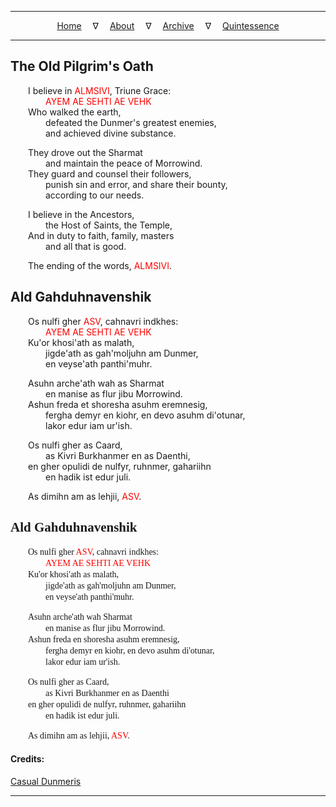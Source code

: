 
---

<!--- Local CSS Font Loading -->

<style>
@font-face {
    font-family: HayghinDaedric;
    src: url('../../../assets/fonts/ttf/HayghinDaedric.ttf') format('truetype');
    font-weight: medium;
    font-style: normal;
}
</style>

<!--- Jekyll Page Links -->

<center>
<a href="../../../index.html">Home</a>
&emsp;&nabla;&emsp;
<a href="../about.html">About</a>
&emsp;&nabla;&emsp;
<a href="../index.html">Archive</a>
&emsp;&nabla;&emsp;
<a href="../../quintessence/index.html">Quintessence</a>
</center>

<!--- Markdown Body Below: -->

---

## The Old Pilgrim's Oath

&emsp;&emsp;I believe in <span style="color:red">ALMSIVI</span>, Triune Grace:\
&emsp;&emsp;&emsp;&emsp;<span style="color:red">AYEM AE SEHTI AE VEHK</span>\
&emsp;&emsp;Who walked the earth,\
&emsp;&emsp;&emsp;&emsp;defeated the Dunmer's greatest enemies,\
&emsp;&emsp;&emsp;&emsp;and achieved divine substance.

&emsp;&emsp;They drove out the Sharmat\
&emsp;&emsp;&emsp;&emsp;and maintain the peace of Morrowind.\
&emsp;&emsp;They guard and counsel their followers,\
&emsp;&emsp;&emsp;&emsp;punish sin and error, and share their bounty,\
&emsp;&emsp;&emsp;&emsp;according to our needs.

&emsp;&emsp;I believe in the Ancestors,\
&emsp;&emsp;&emsp;&emsp;the Host of Saints, the Temple,\
&emsp;&emsp;And in duty to faith, family, masters\
&emsp;&emsp;&emsp;&emsp;and all that is good.

&emsp;&emsp;The ending of the words, <span style="color:red">ALMSIVI</span>.

## Ald Gahduhnavenshik

&emsp;&emsp;Os nulfi gher <span style="color:red">ASV</span>, cahnavri indkhes:\
&emsp;&emsp;&emsp;&emsp;<span style="color:red">AYEM AE SEHTI AE VEHK</span>\
&emsp;&emsp;Ku'or khosi'ath as malath,\
&emsp;&emsp;&emsp;&emsp;jigde'ath as gah'moljuhn am Dunmer,\
&emsp;&emsp;&emsp;&emsp;en veyse'ath panthi'muhr.

&emsp;&emsp;Asuhn arche'ath wah as Sharmat\
&emsp;&emsp;&emsp;&emsp;en manise as flur jibu Morrowind.\
&emsp;&emsp;Ashun freda et shoresha asuhm eremnesig,\
&emsp;&emsp;&emsp;&emsp;fergha demyr en kiohr, en devo asuhm di'otunar,\
&emsp;&emsp;&emsp;&emsp;lakor edur iam ur'ish.

&emsp;&emsp;Os nulfi gher as Caard,\
&emsp;&emsp;&emsp;&emsp;as Kivri Burkhanmer en as Daenthi,\
&emsp;&emsp;en gher opulidi de nulfyr, ruhnmer, gahariihn\
&emsp;&emsp;&emsp;&emsp;en hadik ist edur juli.

&emsp;&emsp;As dimihn am as lehjii, <span style="color:red">ASV</span>.

## <span style="font-family:HayghinDaedric">Ald Gahduhnavenshik</Span>

&emsp;&emsp;<span style="font-family:HayghinDaedric">Os nulfi gher <span style="color:red">ASV</span>, cahnavri indkhes:</span>\
&emsp;&emsp;&emsp;&emsp;<span style="font-family:HayghinDaedric;color:red">AYEM AE SEHTI AE VEHK</span>\
&emsp;&emsp;<span style="font-family:HayghinDaedric">Ku'or khosi'ath as malath,</Span>\
&emsp;&emsp;&emsp;&emsp;<span style="font-family:HayghinDaedric">jigde'ath as gah'moljuhn am Dunmer,</span>\
&emsp;&emsp;&emsp;&emsp;<span style="font-family:HayghinDaedric">en veyse'ath panthi'muhr.</span>

&emsp;&emsp;<span style="font-family:HayghinDaedric">Asuhn arche'ath wah Sharmat</span>\
&emsp;&emsp;&emsp;&emsp;<span style="font-family:HayghinDaedric">en manise as flur jibu Morrowind.</span>\
&emsp;&emsp;<span style="font-family:HayghinDaedric">Ashun freda en shoresha asuhm eremnesig,</span>\
&emsp;&emsp;&emsp;&emsp;<span style="font-family:HayghinDaedric">fergha demyr en kiohr, en devo asuhm di'otunar,</span>\
&emsp;&emsp;&emsp;&emsp;<span style="font-family:HayghinDaedric">lakor edur iam ur'ish.</span>

&emsp;&emsp;<span style="font-family:HayghinDaedric">Os nulfi gher as Caard,</span>\
&emsp;&emsp;&emsp;&emsp;<span style="font-family:HayghinDaedric">as Kivri Burkhanmer en as Daenthi</span>\
&emsp;&emsp;<span style="font-family:HayghinDaedric">en gher opulidi de nulfyr, ruhnmer, gahariihn</span>\
&emsp;&emsp;&emsp;&emsp;<span style="font-family:HayghinDaedric">en hadik ist edur juli.</span>

&emsp;&emsp;<span style="font-family:HayghinDaedric">As dimihn am as lehjii, <span style="color:red">ASV</span>.</span>

#### Credits:

[Casual Dunmeris][1]

[1]: https://casualscrolls.fandom.com/wiki/Dunmeri_language

---
